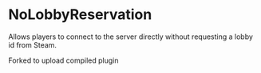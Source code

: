 # NoLobbyReservation
 Allows players to connect to the server directly without requesting a lobby id from Steam.

 Forked to upload compiled plugin
